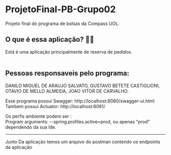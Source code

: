 # ProjetoFinal-PB-Grupo02
Projeto final do programa de bolsas da Compass UOL.

O que é essa aplicação? 🍔🥤
----------------------------

Está é uma aplicação principalmente de reserva de pedidos.<br /><br />

Pessoas responsaveis pelo programa:
---------------------------------------

DANILO MIGUEL DE ARAUJO SALVATO, 
GUSTAVO BETETE CASTIGLIONI, 
OTAVIO DE MELLO ALMEIDA, 
JOAO VITOR DE CARVALHO.

Esse programa possui Swagger: http://localhost:8080/swagger-ui.html <br />
Tambem possui Actuator: http://localhost:8081/ <br />

Os perfis ambiente podem ser : <br />
Program arguments: --spring.profiles.active=prod,
ou apenas "prod" dependendo da sua Ide.

-------------------------------------

Junto Da aplicação temos um arquivo do postman contendo os endpoints da aplicação
